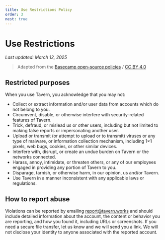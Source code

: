 ```yaml
---
title: Use Restrictions Policy
order: 3
nest: true
---
```


# Use Restrictions

*Last updated: March 12, 2025*

> Adapted from the [Basecamp open-source policies](https://github.com/basecamp/policies) / [CC BY 4.0](https://creativecommons.org/licenses/by/4.0/)

## Restricted purposes

When you use Tavern, you acknowledge that you may not:

* Collect or extract information and/or user data from accounts which do not belong to you.
* Circumvent, disable, or otherwise interfere with security-related features of Tavern.
* Trick, defraud, or mislead us or other users, including but not limited to making false reports or impersonating another user.
* Upload or transmit (or attempt to upload or to transmit) viruses or any type of malware, or information collection mechanism, including 1×1 pixels, web bugs, cookies, or other similar devices.
* Interfere with, disrupt, or create an undue burden on Tavern or the networks connected.
* Harass, annoy, intimidate, or threaten others, or any of our employees engaged in providing any portion of Tavern to you.
* Disparage, tarnish, or otherwise harm, in our opinion, us and/or Tavern.
* Use Tavern in a manner inconsistent with any applicable laws or regulations.

## How to report abuse

Violations can be reported by emailing [report@tavern.works](mailto:report@tavern.works) and should include detailed information about the account, the content or behavior you are reporting, and how you found it, including URLs or screenshots. If you need a secure file transfer, let us know and we will send you a link. We will not disclose your identity to anyone associated with the reported account.